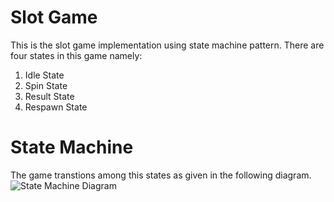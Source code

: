 # Slot Game
This is the slot game implementation using state machine pattern. There are four states in this game namely: 
1. Idle State
2. Spin State
3. Result State
4. Respawn State

# State Machine
The game transtions among this states as given in the following diagram.
![State Machine Diagram](https://drive.google.com/file/d/1t7dZwg1x4fcbCb7gWMl-5W4n_S7_S3ox/view?usp=sharing)
